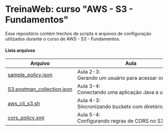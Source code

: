 # TreinaWeb: curso "AWS - S3 - Fundamentos"

Esse repositório contém trechos de scripts e arquivos de configuração utilizados durante o curso de AWS - S3 - Fundamentos.

#### Lista arquivos
| Arquivo | Aula |
| ------ | ------ |
[sample_policy.json](https://github.com/treinaweb/treinaweb-aws-s3-fundamentos/blob/master/sample_policy.json) | Aula 2-3: Gerando um usuário para acessar os buckets |
[S3.postman_collection.json](https://github.com/treinaweb/treinaweb-aws-s3-fundamentos/blob/master/S3.postman_collection.json) | Aula 3-4: Conectando uma aplicação Java a um bucket |
[aws_cli_s3.sh](https://github.com/treinaweb/treinaweb-aws-s3-fundamentos/blob/master/aws_cli_s3.sh) | Aula 4-3: Sincronizando buckets com diretórios locais |
[cors_policy.xml](https://github.com/treinaweb/treinaweb-aws-s3-fundamentos/blob/master/cors_policy.xml) | Aula 5-4: Configurando regras de CORS no S3 |
